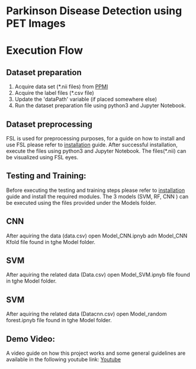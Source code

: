 # Parkinson Disease Detection using PET Images


# Execution Flow


## Dataset preparation 

1.	Acquire data set (*.nii files) from [PPMI](http://www.ppmi-info.org/)
2.	Acquire the label files (*.csv file)
3.	Update the 'dataPath' variable (if placed somewhere else) 
4.	Run the dataset preparation file using python3 and Jupyter Notebook.




## Dataset preprocessing

FSL is used for preprocessing purposes, for a guide on how to install and use FSL please refer to [installation](https://github.com/tanyajoon/UAlberta-Multimedia-Master-Program---Parkinson-Disease-Detection-using-PET-Images/blob/master/Installation.md) guide.
After successful installation, execute the files using python3 and Jupyter Notebook. The files(*.nii) can be visualized using FSL eyes.

## Testing and Training:

Before executing the testing and training steps please refer to [installation](https://github.com/tanyajoon/UAlberta-Multimedia-Master-Program---Parkinson-Disease-Detection-using-PET-Images/blob/master/Installation.md) guide and install the required modules.
The 3 models (SVM, RF, CNN ) can be executed using the files provided under the Models folder.
## CNN
After aquiring the data (data.csv) open Model_CNN.ipnyb adn Model_CNN Kfold file found in tghe Model folder.
## SVM
After aquiring the related data (Data.csv) open Model_SVM.ipnyb file found in tghe Model folder.
## SVM
After aquiring the related data (Datacnn.csv) open Model_random forest.ipnyb file found in tghe Model folder.
## Demo Video:
A video guide on how this project works and some general guidelines are available in the following youtube link:
[Youtube](https://youtu.be/-wREIi7myDw)
